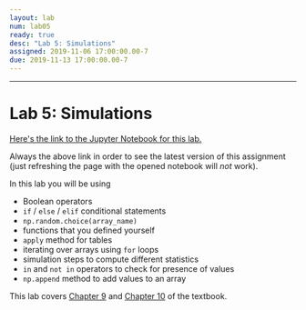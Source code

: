 ```yaml
---
layout: lab
num: lab05
ready: true
desc: "Lab 5: Simulations"
assigned: 2019-11-06 17:00:00.00-7
due: 2019-11-13 17:00:00.00-7
---
```


***

# Lab 5: Simulations

[Here's the link to the Jupyter Notebook for this lab.](https://data1.lsit.ucsb.edu/hub/user-redirect/git-pull?repo=https://github.com/ucsb-int5/int5-f19-notebooks&subPath=lab05/lab05.ipynb)

Always the above link in order to see the latest version of this assignment (just refreshing the page with the opened notebook will *not* work).

In this lab you will be using
* Boolean operators 
* `if` / `else` / `elif` conditional statements
* `np.random.choice(array_name)`
* functions that you defined yourself
* `apply` method for tables
* iterating over arrays using `for` loops
* simulation steps to compute different statistics
* `in` and `not in` operators to check for presence of values
* `np.append` method to add values to an array


This lab covers [Chapter 9](https://www.inferentialthinking.com/chapters/09/randomness.html) and [Chapter 10](https://www.inferentialthinking.com/chapters/10/sampling-and-empirical-distributions.html) of the textbook.


